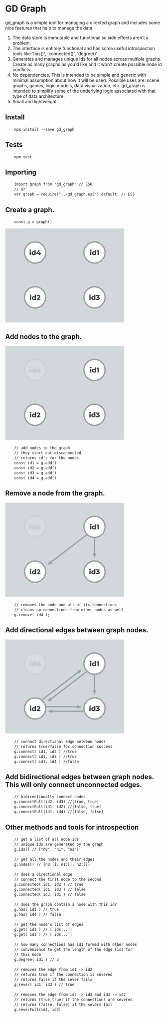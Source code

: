 # GD Graph

gd_graph is a simple tool for managing a directed graph and includes some nice features that help to manage the data:

1. The data store is immutable and functional so side effects aren't a problem.
2. The interface is entirely functional and has some useful introspection tools like 'has()', 'connected()', 'degree()'
3. Generates and manages unique ids for all nodes across multiple graphs. Create as many graphs as you'd like and it won't create possible node id conflicts.
4. No dependencies. This is intended to be simple and generic with minimal assumption about how it will be used. Possible uses are: scene graphs, games, logic models, data visualization, etc. gd_graph is intended to simplify some of the underlying logic associated with that type of data architecture.
5. Small and lightweight.

## Install
```
    npm install --save gd_graph
```

## Tests
```
    npm test
```

##  Importing
```
    import graph from "gd_graph" // ES6
    // or
    var graph = require("../gd_graph.es5").default; // ES5
```

## Create a graph.

```
    const g = graph()
```

![unconnected graph](img/one.jpg)

## Add nodes to the graph.

![unconnected graph](img/one-a.jpg)

``` 
    // add nodes to the graph
    // they start out disconnected
    // returns id's for the nodes
    const id1 = g.add()
    const id2 = g.add()
    const id3 = g.add()
    const id4 = g.add()
```

## Remove a node from the graph.

![directional connections](img/two.jpg)

```
    // removes the node and all of its connections
    // cleans up connections from other nodes as well
    g.remove( id4 );
```

## Add directional edges between graph nodes.

![bidirectional connections](img/three.jpg)

```
    // connect directional edge between nodes
    // returns true/false for connection success
    g.connect( id1, id2 ) //true
    g.connect( id1, id3 ) //true
    g.connect( id1, id4 ) //false
```

## Add bidirectional edges between graph nodes. This will only connect unconnected edges.

```
    // bidirectionally connect nodes
    g.connectFull(id2, id3) //[true, true]
    g.connectFull(id1, id2) //[false, true]
    g.connectFull(id1, id4) //[false, false]

```

## Other methods and tools for introspection

```
    // get a list of all node ids
    // unique ids are generated by the graph
    g.ids() // ["n0", "n1", "n2"]

    // get all the nodes and their edges
    g.nodes() // {n0:[], n1:[], n2:[]}
    
    // does a directional edge
    // connect the first node to the second
    g.connected( id1, id2 ) // true
    g.connected( id1, id3 ) // false
    g.connected( id3, id1 ) // false
    
    // does the graph contain a node with this id?
    g.has( id1 ) // true
    g.has( id4 ) // false

    // get the node's list of edges
    g.get( id1 ) // [ ids... ]
    g.get( id1 ) // [ ids... ]

    // how many connections has id1 formed with other nodes
    // convenience to get the length of the edge list for
    // this node
    g.degree( id1 ) // 3

    // removes the edge from id1 -> id2
    // returns true if the connection is severed
    // returns false if the sever fails
    g.sever( id1, id2 ) // true

    // removes the edge from id2 -> id3 and id3 -> id2
    // returns [true,true] if the connections are severed
    // returns [false, false] if the severs fail
    g.severFull(id2, id3)
```